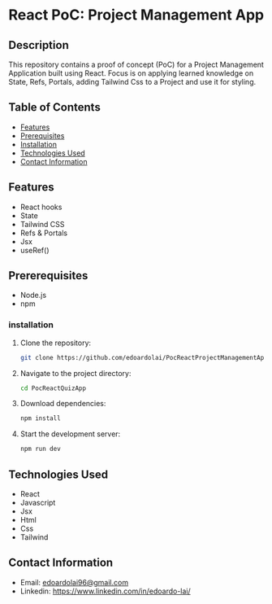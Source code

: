 # React PoC: Project Management App

## Description
This repository contains a proof of concept (PoC) for a Project Management Application built using React. Focus is on applying learned knowledge on State, Refs, Portals, adding Tailwind Css to a Project and use it for styling.

## Table of Contents
- [Features](#features)
- [Prerequisites](#prererequisites)
- [Installation](#installation)
- [Technologies Used](#technologies-used)
- [Contact Information](#contact-information)

## Features
- React hooks
- State
- Tailwind CSS
- Refs & Portals
- Jsx
- useRef()

## Prererequisites
- Node.js
- npm

### installation
1. Clone the repository:
   ```bash
   git clone https://github.com/edoardolai/PocReactProjectManagementApp.git
2. Navigate to the project directory:
   ```bash
   cd PocReactQuizApp
3. Download dependencies:
   ```bash
   npm install
4. Start the development server:
   ```bash
   npm run dev
## Technologies Used
- React
- Javascript
- Jsx
- Html
- Css
- Tailwind

## Contact Information
- Email: edoardolai96@gmail.com
- Linkedin: https://www.linkedin.com/in/edoardo-lai/

  
